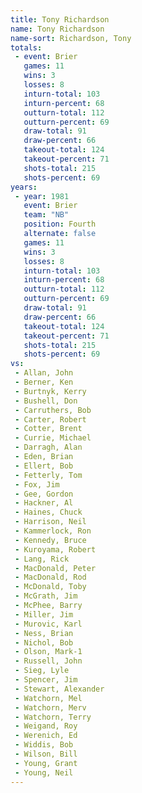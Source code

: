 ```yaml
---
title: Tony Richardson
name: Tony Richardson
name-sort: Richardson, Tony
totals:
 - event: Brier
   games: 11
   wins: 3
   losses: 8
   inturn-total: 103
   inturn-percent: 68
   outturn-total: 112
   outturn-percent: 69
   draw-total: 91
   draw-percent: 66
   takeout-total: 124
   takeout-percent: 71
   shots-total: 215
   shots-percent: 69
years:
 - year: 1981
   event: Brier
   team: "NB"
   position: Fourth
   alternate: false
   games: 11
   wins: 3
   losses: 8
   inturn-total: 103
   inturn-percent: 68
   outturn-total: 112
   outturn-percent: 69
   draw-total: 91
   draw-percent: 66
   takeout-total: 124
   takeout-percent: 71
   shots-total: 215
   shots-percent: 69
vs:
 - Allan, John
 - Berner, Ken
 - Burtnyk, Kerry
 - Bushell, Don
 - Carruthers, Bob
 - Carter, Robert
 - Cotter, Brent
 - Currie, Michael
 - Darragh, Alan
 - Eden, Brian
 - Ellert, Bob
 - Fetterly, Tom
 - Fox, Jim
 - Gee, Gordon
 - Hackner, Al
 - Haines, Chuck
 - Harrison, Neil
 - Kammerlock, Ron
 - Kennedy, Bruce
 - Kuroyama, Robert
 - Lang, Rick
 - MacDonald, Peter
 - MacDonald, Rod
 - McDonald, Toby
 - McGrath, Jim
 - McPhee, Barry
 - Miller, Jim
 - Murovic, Karl
 - Ness, Brian
 - Nichol, Bob
 - Olson, Mark-1
 - Russell, John
 - Sieg, Lyle
 - Spencer, Jim
 - Stewart, Alexander
 - Watchorn, Mel
 - Watchorn, Merv
 - Watchorn, Terry
 - Weigand, Roy
 - Werenich, Ed
 - Widdis, Bob
 - Wilson, Bill
 - Young, Grant
 - Young, Neil
---
```

